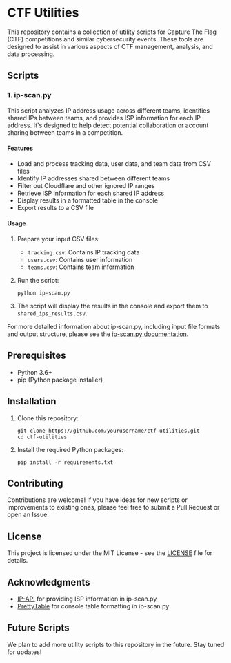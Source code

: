 # CTF Utilities

This repository contains a collection of utility scripts for Capture The Flag (CTF) competitions and similar cybersecurity events. These tools are designed to assist in various aspects of CTF management, analysis, and data processing.

## Scripts

### 1. ip-scan.py

This script analyzes IP address usage across different teams, identifies shared IPs between teams, and provides ISP information for each IP address. It's designed to help detect potential collaboration or account sharing between teams in a competition.

#### Features

- Load and process tracking data, user data, and team data from CSV files
- Identify IP addresses shared between different teams
- Filter out Cloudflare and other ignored IP ranges
- Retrieve ISP information for each shared IP address
- Display results in a formatted table in the console
- Export results to a CSV file

#### Usage

1. Prepare your input CSV files:
   - `tracking.csv`: Contains IP tracking data
   - `users.csv`: Contains user information
   - `teams.csv`: Contains team information

2. Run the script:
   ```
   python ip-scan.py
   ```

3. The script will display the results in the console and export them to `shared_ips_results.csv`.

For more detailed information about ip-scan.py, including input file formats and output structure, please see the [ip-scan.py documentation](docs/ip-scan.md).

## Prerequisites

- Python 3.6+
- pip (Python package installer)

## Installation

1. Clone this repository:
   ```
   git clone https://github.com/yourusername/ctf-utilities.git
   cd ctf-utilities
   ```

2. Install the required Python packages:
   ```
   pip install -r requirements.txt
   ```

## Contributing

Contributions are welcome! If you have ideas for new scripts or improvements to existing ones, please feel free to submit a Pull Request or open an Issue.

## License

This project is licensed under the MIT License - see the [LICENSE](LICENSE) file for details.

## Acknowledgments

- [IP-API](https://ip-api.com/) for providing ISP information in ip-scan.py
- [PrettyTable](https://github.com/jazzband/prettytable) for console table formatting in ip-scan.py

## Future Scripts

We plan to add more utility scripts to this repository in the future. Stay tuned for updates!